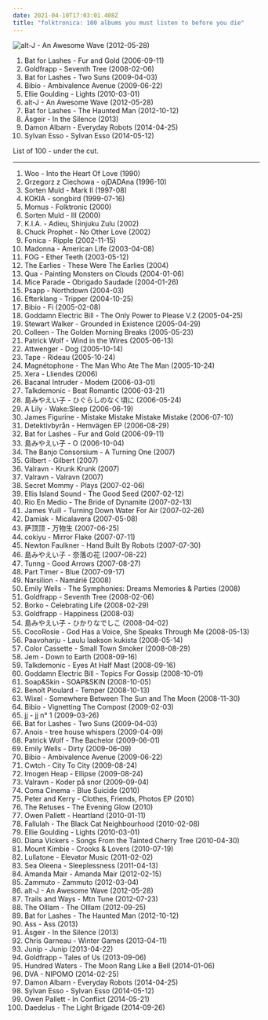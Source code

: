 ```yaml
---
date: 2021-04-10T17:03:01.408Z
title: "folktronica: 100 albums you must listen to before you die"
---
```

![alt-J - An Awesome Wave (2012-05-28)](http://coverartarchive.org/release/9421c67a-9e28-4e75-bc20-c1424c7510ea/17153963887-500.jpg "alt-J - An Awesome Wave (2012-05-28)")
<ol class="albums">
<li data-cover="https://img.discogs.com/e8j4hzjnmOYuCeJKF02RrN_5_YY=/fit-in/600x594/filters:strip_icc():format(jpeg):mode_rgb():quality(90)/discogs-images/R-1054660-1198425678.jpeg.jpg" data-tags="indie, female vocalists" role="button">Bat for Lashes - Fur and Gold (2006-09-11)</li>
<li data-cover="https://img.discogs.com/73mAPAbvKt1kGGKSDvi5DG3ow9k=/fit-in/600x595/filters:strip_icc():format(jpeg):mode_rgb():quality(90)/discogs-images/R-7625635-1445709296-7336.jpeg.jpg" data-tags="female vocalists, downtempo, trip-hop" role="button">Goldfrapp - Seventh Tree (2008-02-06)</li>
<li data-cover="http://coverartarchive.org/release/1589c9ec-b9d8-30e6-8f0c-57dd7c52ec35/8202001315-500.jpg" data-tags="alternative, atmospheric" role="button">Bat for Lashes - Two Suns (2009-04-03)</li>
<li data-cover="https://img.discogs.com/7Q19HQREynIVkQxS6HzNd3gDI7w=/fit-in/600x600/filters:strip_icc():format(jpeg):mode_rgb():quality(90)/discogs-images/R-2735449-1405398601-5788.jpeg.jpg" data-tags="idm, folk, experimental, contemporary folk, abstract hip hop" role="button">Bibio - Ambivalence Avenue (2009-06-22)</li>
<li data-cover="https://img.discogs.com/lfkUaWhOa-mKkA4XsUjtxeJkep0=/fit-in/600x600/filters:strip_icc():format(jpeg):mode_rgb():quality(90)/discogs-images/R-2259545-1290695051.jpeg.jpg" data-tags="pop" role="button">Ellie Goulding - Lights (2010-03-01)</li>
<li data-cover="http://coverartarchive.org/release/9421c67a-9e28-4e75-bc20-c1424c7510ea/17153963887-500.jpg" data-tags="indie" role="button">alt-J - An Awesome Wave (2012-05-28)</li>
<li data-cover="http://coverartarchive.org/release/138edfef-da8d-4992-a93b-d41ac314e93c/7732754501-500.jpg" data-tags="dream pop, alternative" role="button">Bat for Lashes - The Haunted Man (2012-10-12)</li>
<li data-cover="http://coverartarchive.org/release/bb16fa21-7d1f-403b-9881-ebcc8296d19c/5700848143-500.jpg" data-tags="folk, singer-songwriter, soft rock, folktronica, alternative pop, pop/rock" role="button">Ásgeir - In the Silence (2013)</li>
<li data-cover="https://img.discogs.com/aH-EXZ6G_eOp-whSGmUGn4nuuzE=/fit-in/598x600/filters:strip_icc():format(jpeg):mode_rgb():quality(90)/discogs-images/R-5425859-1393250079-6492.jpeg.jpg" data-tags="electronic, folktronica" role="button">Damon Albarn - Everyday Robots (2014-04-25)</li>
<li data-cover="http://coverartarchive.org/release/77fe735b-a0ce-4f69-8825-866795db205a/10503497516-500.jpg" data-tags="electronic, electropop, indie, alternative, experimental, indie pop, folktronica, 2010s" role="button">Sylvan Esso - Sylvan Esso (2014-05-12)</li>
</ol>
List of 100 - under the cut.
<!-- more -->

_________________

<ol class="albums">
<li data-cover="http://coverartarchive.org/release/530857f6-341e-4dd0-83e8-4c53bea9880f/26987481904-500.jpg" data-tags="chill, ambient, ambient pop, new age, folktronica, psychedelic folk, avant-folk" role="button">
Woo - Into the Heart Of Love (1990)
</li>
<li data-cover="https://img.discogs.com/bhSRYOGq706xF1WluT1FUUpaXws=/fit-in/500x500/filters:strip_icc():format(jpeg):mode_rgb():quality(90)/discogs-images/R-7890609-1451044601-7572.jpeg.jpg" data-tags="polish" role="button">
Grzegorz z Ciechowa - ojDADAna (1996-10)
</li>
<li data-cover="https://img.discogs.com/IJ8NbDnNqMyVbYZy8thqXo_ID4U=/fit-in/600x597/filters:strip_icc():format(jpeg):mode_rgb():quality(90)/discogs-images/R-248182-1270896492.jpeg.jpg" data-tags="contemporary folk, folktronica, 90's, mycds, sinnet, folkemusik, cds i own and have yet to hear" role="button">
Sorten Muld - Mark II (1997-08)
</li>
<li data-cover="http://coverartarchive.org/release/cd9b2fd9-d67a-4c3b-a405-89252fbe16d9/21496136995-500.jpg" data-tags="ethereal" role="button">
KOKIA - songbird (1999-07-16)
</li>
<li data-cover="https://img.discogs.com/igAaIV28CJwbp808Bhyh-Zl3E_Y=/fit-in/300x270/filters:strip_icc():format(jpeg):mode_rgb():quality(90)/discogs-images/R-397000-1107909155.jpg.jpg" data-tags="folktronica, folktronic" role="button">
Momus - Folktronic (2000)
</li>
<li data-cover="http://coverartarchive.org/release/5b44657a-b0d1-4f99-97a3-3f53665e8da0/12596134090-500.jpg" data-tags="electronic, contemporary folk, folktronica, danish, nordic ethno grooves" role="button">
Sorten Muld - III (2000)
</li>
<li data-cover="https://img.discogs.com/fRakLxfxm6wTSC7d1vJh3L03EPo=/fit-in/200x200/filters:strip_icc():format(jpeg):mode_rgb():quality(90)/discogs-images/R-54849-1100905702.jpg.jpg" data-tags="chillout, electronic, electronica, trip-hop, indie, vocal, chill, instrumental, reggae, ambient, downtempo, dub, cafe del mar, fusion, world, techno, house, idm, lounge, feist, folktronica, moby, singer songwriter, ballad, relax, beth orton, imogen heap, mash up, shopping, buddha bar, sarah mclachlan, six degrees, groove armada, itunes, intelligent dance music, elizabeth fraser, losing my mind, feel it, mrs major tom, adieu shinjuku zulu, various chimeras, allelujah, bedouin engine, eyeah, sayasaya, aem, almighty beat, losing my mind like, operafrica, box the gnat, e-yeah, happiness like motion" role="button">
K.I.A. - Adieu, Shinjuku Zulu (2002)
</li>
<li data-cover="https://img.discogs.com/euOxpe1gP6-j9QfoVBGMiRt1csg=/fit-in/476x476/filters:strip_icc():format(jpeg):mode_rgb():quality(90)/discogs-images/R-2505002-1287673112.jpeg.jpg" data-tags="alternative, trip hop, folktronica" role="button">
Chuck Prophet - No Other Love (2002)
</li>
<li data-cover="https://img.discogs.com/CHa9Pu3E_Rzm9XckY1necESOmz8=/fit-in/250x250/filters:strip_icc():format(jpeg):mode_rgb():quality(90)/discogs-images/R-131244-1109694247.jpg.jpg" data-tags="electronic" role="button">
Fonica - Ripple (2002-11-15)
</li>
<li data-cover="https://img.discogs.com/Qgq0-RXzpPn9DJTZtg1P23gUWlU=/fit-in/600x606/filters:strip_icc():format(jpeg):mode_rgb():quality(90)/discogs-images/R-3782966-1510138621-5071.jpeg.jpg" data-tags="pop" role="button">
Madonna - American Life (2003-04-08)
</li>
<li data-cover="http://coverartarchive.org/release/f762f5a8-df9b-4f68-909e-7bd8d3a9d660/24248998962-500.jpg" data-tags="ninja tune, folktronica, 00s, excellent albums, pro sun and no fear, dork folk" role="button">
FOG - Ether Teeth (2003-05-12)
</li>
<li data-cover="http://coverartarchive.org/release/1f95186a-906d-493a-ad75-9d0820292956/25217623886-500.jpg" data-tags="chamber pop, psychedelic pop, folktronica, 00s, neo-psychedelia, earlies, in queue no tracks, chamber psych" role="button">
The Earlies - These Were The Earlies (2004)
</li>
<li data-cover="https://img.discogs.com/rfhTvyuqEuaR_lKNfDz4nbhUJYw=/fit-in/600x597/filters:strip_icc():format(jpeg):mode_rgb():quality(90)/discogs-images/R-293536-1393577017-8306.jpeg.jpg" data-tags="electronica, ambient, melodic, folktronica, australia, to and fro, adelaide, mush, headz, surgery records" role="button">
Qua - Painting Monsters on Clouds (2004-01-06)
</li>
<li data-cover="http://coverartarchive.org/release/5e1d0431-64dd-4e59-85c9-bdc0e311dcb7/4506037751-500.jpg" data-tags="electronica, post-rock" role="button">
Mice Parade - Obrigado Saudade (2004-01-26)
</li>
<li data-cover="https://img.discogs.com/QgoPiIlztL55ZLbHvrJ1fWeMRN8=/fit-in/328x334/filters:strip_icc():format(jpeg):mode_rgb():quality(90)/discogs-images/R-747299-1154688869.jpeg.jpg" data-tags="experimental, folktronica" role="button">
Psapp - Northdown (2004-03)
</li>
<li data-cover="https://img.discogs.com/vDrhdpiSCQOv2B2i_eL7O77oHPg=/fit-in/500x446/filters:strip_icc():format(jpeg):mode_rgb():quality(90)/discogs-images/R-339667-1321456005.jpeg.jpg" data-tags="post-rock, electronic" role="button">
Efterklang - Tripper (2004-10-25)
</li>
<li data-cover="https://img.discogs.com/yNvsniMph3_kuHvNc7igAJYFgq8=/fit-in/600x600/filters:strip_icc():format(jpeg):mode_rgb():quality(90)/discogs-images/R-389586-1185455040.jpeg.jpg" data-tags="ambient" role="button">
Bibio - Fi (2005-02-08)
</li>
<li data-cover="https://img.discogs.com/HkKaVGkv6INlr0eBv-tjwRxfNUw=/fit-in/170x138/filters:strip_icc():format(jpeg):mode_rgb():quality(90)/discogs-images/R-874049-1167931856.jpeg.jpg" data-tags="soundtrack, electronic, electronica, indie, ambient, mellow, folktronica, post rock, folktronic" role="button">
Goddamn Electric Bill - The Only Power to Please V.2 (2005-04-25)
</li>
<li data-cover="https://img.discogs.com/YU8LgU07Lsjnt2QoXyi-ZiDEmwc=/fit-in/600x597/filters:strip_icc():format(jpeg):mode_rgb():quality(90)/discogs-images/R-434864-1609609280-2016.jpeg.jpg" data-tags="electronic, electronica, ambient, experimental, downtempo, folktronica" role="button">
Stewart Walker - Grounded in Existence (2005-04-29)
</li>
<li data-cover="http://coverartarchive.org/release/1fea8701-af43-403c-b1ad-7b38ac9ed054/23085815141-500.jpg" data-tags="ambient, experimental" role="button">
Colleen - The Golden Morning Breaks (2005-05-23)
</li>
<li data-cover="https://via.placeholder.com/450" data-tags="indie, singer-songwriter, british" role="button">
Patrick Wolf - Wind in the Wires (2005-06-13)
</li>
<li data-cover="http://coverartarchive.org/release/5eed9379-6b15-4b34-96cd-7fe87205402d/13519123987-500.jpg" data-tags="experimental, experimental rock, alpenrock, austropop, freak folk, folktronica, folk punk, austrian, austria, abstract hip hop, neue volksmusik, attwenger" role="button">
Attwenger - Dog (2005-10-14)
</li>
<li data-cover="https://img.discogs.com/ojBj8tNf2UXJPGb87gBHvZ3bWL0=/fit-in/594x600/filters:strip_icc():format(jpeg):mode_rgb():quality(90)/discogs-images/R-540512-1363821648-8738.jpeg.jpg" data-tags="guitar" role="button">
Tape - Rideau (2005-10-24)
</li>
<li data-cover="https://img.discogs.com/v56umtxzGgRrapRtXhCWMraVJAE=/fit-in/500x442/filters:strip_icc():format(jpeg):mode_rgb():quality(90)/discogs-images/R-559544-1267556588.jpeg.jpg" data-tags="electronic, folktronica" role="button">
Magnétophone - The Man Who Ate The Man (2005-10-24)
</li>
<li data-cover="http://coverartarchive.org/release/5232e41f-e9dd-462a-8fd0-dc31e090faa4/6999151237-500.jpg" data-tags="electronic, celtic" role="button">
Xera - Lliendes (2006)
</li>
<li data-cover="http://coverartarchive.org/release/b62eff99-85ba-4a4d-85e5-53b3e649f5ea/1360708747-500.jpg" data-tags="indietronica, folktronica" role="button">
Bacanal Intruder - Modem (2006-03-01)
</li>
<li data-cover="http://coverartarchive.org/release/aec1a8d2-faa7-4e40-8946-72d0ea36d356/21898218699-500.jpg" data-tags="instrumental" role="button">
Talkdemonic - Beat Romantic (2006-03-21)
</li>
<li data-cover="http://coverartarchive.org/release/4502a8fd-3b23-4cf7-9510-841fbc43c2f8/17814808544-500.jpg" data-tags="japanese, anime, j-pop" role="button">
島みやえい子 - ひぐらしのなく頃に (2006-05-24)
</li>
<li data-cover="https://img.discogs.com/DeXL8nGKWMN0MjGcIcx4d3V01GA=/fit-in/500x500/filters:strip_icc():format(jpeg):mode_rgb():quality(90)/discogs-images/R-739624-1153840015.jpeg.jpg" data-tags="electronic" role="button">
A Lily - Wake:Sleep (2006-06-19)
</li>
<li data-cover="http://coverartarchive.org/release/8fdccabf-6e59-49ee-b9b7-6d2da001910a/3800337145-500.jpg" data-tags="electronic" role="button">
James Figurine - Mistake Mistake Mistake Mistake (2006-07-10)
</li>
<li data-cover="http://coverartarchive.org/release/0b868d62-ce01-40b8-8157-475b6ebe5f98/4079098625-500.jpg" data-tags="indie, folktronica" role="button">
Detektivbyrån - Hemvägen EP (2006-08-29)
</li>
<li data-cover="https://img.discogs.com/e8j4hzjnmOYuCeJKF02RrN_5_YY=/fit-in/600x594/filters:strip_icc():format(jpeg):mode_rgb():quality(90)/discogs-images/R-1054660-1198425678.jpeg.jpg" data-tags="indie, female vocalists" role="button">
Bat for Lashes - Fur and Gold (2006-09-11)
</li>
<li data-cover="http://coverartarchive.org/release/e65e9d32-8fd1-4b7d-b6f7-6e12a4eb1fa2/22859041411-500.jpg" data-tags="ethereal, trip-hop, singer-songwriter, new age, dream pop" role="button">
島みやえい子 - O (2006-10-04)
</li>
<li data-cover="https://img.discogs.com/aafFur7atbB1w3S8p00yHBeZVNM=/fit-in/600x600/filters:strip_icc():format(jpeg):mode_rgb():quality(90)/discogs-images/R-1270892-1205286522.jpeg.jpg" data-tags="folktronica" role="button">
The Banjo Consorsium - A Turning One (2007)
</li>
<li data-cover="https://img.discogs.com/3XxULGhd2gJ7IxY5izfy-bESx0Q=/fit-in/600x606/filters:strip_icc():format(jpeg):mode_rgb():quality(90)/discogs-images/R-8912432-1471338399-4789.mpo.jpg" data-tags="british, alternative, eclectic, gilbert linley, pop" role="button">
Gilbert - Gilbert (2007)
</li>
<li data-cover="http://coverartarchive.org/release/72bc836e-f45e-49bd-893b-43eeab861b90/7508123529-500.jpg" data-tags="contemporary folk, folktronica, s: ambient, s: nordic folk music" role="button">
Valravn - Krunk Krunk (2007)
</li>
<li data-cover="http://coverartarchive.org/release/b70f9ddd-19f5-4102-a6c2-abf042b74841/3168135402-500.jpg" data-tags="nordic ethno grooves" role="button">
Valravn - Valravn (2007)
</li>
<li data-cover="https://img.discogs.com/ea1ez2k_XBGEkE-MI51AkIzS9SY=/fit-in/600x557/filters:strip_icc():format(jpeg):mode_rgb():quality(90)/discogs-images/R-1229944-1202295742.jpeg.jpg" data-tags="glitch, folktronica, full album preview, mein quitschiger leiherkasten" role="button">
Secret Mommy - Plays (2007-02-06)
</li>
<li data-cover="https://img.discogs.com/3CukCXZb0faX_qxMlGip6YAL0to=/fit-in/600x600/filters:strip_icc():format(jpeg):mode_rgb():quality(90)/discogs-images/R-930850-1175427893.jpeg.jpg" data-tags="folktronica" role="button">
Ellis Island Sound - The Good Seed (2007-02-12)
</li>
<li data-cover="https://img.discogs.com/AmSUIlWlBwms-IZYvX-nmoh788o=/fit-in/600x584/filters:strip_icc():format(jpeg):mode_rgb():quality(90)/discogs-images/R-934801-1340950615-3272.jpeg.jpg" data-tags="folk" role="button">
Rio En Medio - The Bride of Dynamite (2007-02-13)
</li>
<li data-cover="https://img.discogs.com/hLBq-Nmm040vEWoyAIKOidats1o=/fit-in/454x450/filters:strip_icc():format(jpeg):mode_rgb():quality(90)/discogs-images/R-1608369-1231930638.jpeg.jpg" data-tags="folktronica, electronica" role="button">
James Yuill - Turning Down Water For Air (2007-02-26)
</li>
<li data-cover="https://img.discogs.com/LNUeIOwEI23ab53OD2RZ96Jn5t0=/fit-in/600x600/filters:strip_icc():format(jpeg):mode_rgb():quality(90)/discogs-images/R-994435-1257652853.jpeg.jpg" data-tags="post-rock" role="button">
Damiak - Micalavera (2007-05-08)
</li>
<li data-cover="http://coverartarchive.org/release/6742744a-f1d1-445d-a08b-5241b7c7fce4/12867158495-500.jpg" data-tags="folktronica, chinese, tibetan, sanskrit" role="button">
萨顶顶 - 万物生 (2007-06-25)
</li>
<li data-cover="http://coverartarchive.org/release/e0454682-a083-453a-ad6f-61bc4d866345/3705099190-500.jpg" data-tags="japanese, ambient pop, new weird japan, chillout, electronica, ambient, experimental, easy listening, dream pop" role="button">
cokiyu - Mirror Flake (2007-07-11)
</li>
<li data-cover="http://coverartarchive.org/release/eb09be91-a6c4-44f0-80a9-196c6a3372d8/21084805447-500.jpg" data-tags="british, somgwriters" role="button">
Newton Faulkner - Hand Built By Robots (2007-07-30)
</li>
<li data-cover="http://coverartarchive.org/release/f09b7d36-a0eb-4b6f-b18a-04e0198be860/4905692219-500.jpg" data-tags="trip-hop, singer-songwriter, new age, ethereal, jpop women solo" role="button">
島みやえい子 - 奈落の花 (2007-08-22)
</li>
<li data-cover="https://img.discogs.com/crc20hbBkQlhL5XwjsZCtvlj4sk=/fit-in/600x600/filters:strip_icc():format(jpeg):mode_rgb():quality(90)/discogs-images/R-1059879-1406310327-3283.jpeg.jpg" data-tags="folktronica" role="button">
Tunng - Good Arrows (2007-08-27)
</li>
<li data-cover="https://img.discogs.com/MdUS463xtQ4Q6YNgB92tN0WWtrk=/fit-in/599x599/filters:strip_icc():format(jpeg):mode_rgb():quality(90)/discogs-images/R-1107914-1319506688.jpeg.jpg" data-tags="folktronica" role="button">
Part Timer - Blue (2007-09-17)
</li>
<li data-cover="https://img.discogs.com/p7NoU8uHMBWzqDzEVFc434UGxD4=/fit-in/600x536/filters:strip_icc():format(jpeg):mode_rgb():quality(90)/discogs-images/R-1289285-1207333830.jpeg.jpg" data-tags="darkwave, neofolk, fantasy, ethereal, neoclassical" role="button">
Narsilion - Namárië (2008)
</li>
<li data-cover="http://coverartarchive.org/release/bcb103ed-1dc1-4679-ad43-ea23b77a2264/7081619659-500.jpg" data-tags="classical, singer-songwriter, easy listening, folktronica, lost, richard, bananas, bats, miscellaneous, alt, rich, shady, special, must-listen, baroque folk, grady, zap, partial, dick, xian, missionary, shady grady, finis, deek, kolob, planet kolob, deek deek, deek deek deek, finis dake, ploppy, hie to kolob, this is something you can listen to, missionaries, sometimes auditory, jibby, finis jennings dake" role="button">
Emily Wells - The Symphonies: Dreams Memories & Parties (2008)
</li>
<li data-cover="https://img.discogs.com/73mAPAbvKt1kGGKSDvi5DG3ow9k=/fit-in/600x595/filters:strip_icc():format(jpeg):mode_rgb():quality(90)/discogs-images/R-7625635-1445709296-7336.jpeg.jpg" data-tags="female vocalists, downtempo, trip-hop" role="button">
Goldfrapp - Seventh Tree (2008-02-06)
</li>
<li data-cover="https://img.discogs.com/MZSoBok1MtaL17HflbjBSO-jn8o=/fit-in/288x260/filters:strip_icc():format(jpeg):mode_rgb():quality(90)/discogs-images/R-1370955-1213725532.jpeg.jpg" data-tags="folktronica, music to fall asleep to" role="button">
Borko - Celebrating Life (2008-02-29)
</li>
<li data-cover="https://img.discogs.com/-YW_3eaBsJ7UOaQmkDFOn65otGE=/fit-in/600x595/filters:strip_icc():format(jpeg):mode_rgb():quality(90)/discogs-images/R-1303567-1566922120-6440.jpeg.jpg" data-tags="female vocalists, chamber pop, psychedelic pop, folktronica, art pop, baroque rock, i own" role="button">
Goldfrapp - Happiness (2008-03)
</li>
<li data-cover="https://via.placeholder.com/450" data-tags="trip-hop, new age, ethereal, dream pop" role="button">
島みやえい子 - ひかりなでしこ (2008-04-02)
</li>
<li data-cover="http://coverartarchive.org/release/054079dd-1201-4cf4-b1c1-4033e6f659a0/23905162566-500.jpg" data-tags="dream pop, folktronica, pon pon" role="button">
CocoRosie - God Has a Voice, She Speaks Through Me (2008-05-13)
</li>
<li data-cover="http://coverartarchive.org/release/54f64e7e-b8a9-4b53-86ef-8979d4a5b7c4/25131017315-500.jpg" data-tags="finnish" role="button">
Paavoharju - Laulu laakson kukista (2008-05-14)
</li>
<li data-cover="https://img.discogs.com/7Ed5nFW4DoOgLXhxuLmJVsVP1jE=/fit-in/553x556/filters:strip_icc():format(jpeg):mode_rgb():quality(90)/discogs-images/R-1441744-1219994915.jpeg.jpg" data-tags="folktronica" role="button">
Color Cassette - Small Town Smoker (2008-08-29)
</li>
<li data-cover="http://coverartarchive.org/release/84ebfb84-ef67-429a-abcf-ed356cf1f9bb/17209999101-500.jpg" data-tags="female vocalists, jem" role="button">
Jem - Down to Earth (2008-09-16)
</li>
<li data-cover="https://img.discogs.com/zpyGHaTsZhnaYhhxCWq38HvsCWk=/fit-in/432x432/filters:strip_icc():format(jpeg):mode_rgb():quality(90)/discogs-images/R-1643614-1234124658.jpeg.jpg" data-tags="folktronica, body parts" role="button">
Talkdemonic - Eyes At Half Mast (2008-09-16)
</li>
<li data-cover="https://img.discogs.com/ILIklfRFrfFCIbgiiShBiqwjXso=/fit-in/170x153/filters:strip_icc():format(jpeg):mode_rgb():quality(90)/discogs-images/R-1834978-1261445711.jpeg.jpg" data-tags="chillout, electronic, ambient, folktronica, like it, have a look, keep listening" role="button">
Goddamn Electric Bill - Topics For Gossip (2008-10-01)
</li>
<li data-cover="http://coverartarchive.org/release/87ba3797-98da-36f6-a96d-73e6e941b9eb/21104474215-500.jpg" data-tags="ambient, dream pop, folktronica, 00s, neoclassical, these songs should have been on the album" role="button">
Soap&Skin - SOAP&SKIN (2008-10-05)
</li>
<li data-cover="https://img.discogs.com/IxCmUx95C2kByHck-fyZ-6_bRow=/fit-in/600x547/filters:strip_icc():format(jpeg):mode_rgb():quality(90)/discogs-images/R-1502367-1363381141-8298.jpeg.jpg" data-tags="kranky" role="button">
Benoît Pioulard - Temper (2008-10-13)
</li>
<li data-cover="http://coverartarchive.org/release/32e03f30-ec0a-45da-8406-b4188d652dd9/7454798872-500.jpg" data-tags="folktronica, alben" role="button">
Wixel - Somewhere Between The Sun and The Moon (2008-11-30)
</li>
<li data-cover="http://coverartarchive.org/release/f414d3cc-c6f3-44bc-8e43-cef73f289d3c/4645189125-500.jpg" data-tags="folktronica" role="button">
Bibio - Vignetting The Compost (2009-02-03)
</li>
<li data-cover="https://img.discogs.com/46dad272331b770e45c28eea695bf30f59a15b86/images/spacer.gif" data-tags="chillout, indie, swedish, dreamy, dream pop, folktronica, relaxing, emusic, balearic beat" role="button">
jj - jj n° 1 (2009-03-26)
</li>
<li data-cover="http://coverartarchive.org/release/1589c9ec-b9d8-30e6-8f0c-57dd7c52ec35/8202001315-500.jpg" data-tags="alternative, atmospheric" role="button">
Bat for Lashes - Two Suns (2009-04-03)
</li>
<li data-cover="https://img.discogs.com/EOTRkHWTYaZAhESub2kve0z5T0Y=/fit-in/400x400/filters:strip_icc():format(jpeg):mode_rgb():quality(90)/discogs-images/R-1812005-1252942704.jpeg.jpg" data-tags="indie, indie pop, chamber pop, indietronica, germany, folktronica, german, netlabel, creative commons, free music, music to melt to, weblabel, netaudio, bedroom pop, good streamable albums, organic electronica, free albums, bedroom music, german underground, free streamable albums, aerotone, another tag with no name, cagy, art-indie" role="button">
Anois - tree house whispers (2009-04-09)
</li>
<li data-cover="http://coverartarchive.org/release/4f8f41d4-895d-488d-95d0-7daec079bcd1/21698152605-500.jpg" data-tags="indie, alternative, folk, epic, fucking epic" role="button">
Patrick Wolf - The Bachelor (2009-06-01)
</li>
<li data-cover="https://img.discogs.com/ktsyLPnCfdcak4jqgLKQf3NCoHc=/fit-in/600x600/filters:strip_icc():format(jpeg):mode_rgb():quality(90)/discogs-images/R-5752320-1401673495-2268.jpeg.jpg" data-tags="folktronica" role="button">
Emily Wells - Dirty (2009-06-09)
</li>
<li data-cover="https://img.discogs.com/7Q19HQREynIVkQxS6HzNd3gDI7w=/fit-in/600x600/filters:strip_icc():format(jpeg):mode_rgb():quality(90)/discogs-images/R-2735449-1405398601-5788.jpeg.jpg" data-tags="idm, folk, experimental, contemporary folk, abstract hip hop" role="button">
Bibio - Ambivalence Avenue (2009-06-22)
</li>
<li data-cover="https://img.discogs.com/EEGvZmGcZ9aQCsLEjTgCuLjikR8=/fit-in/350x350/filters:strip_icc():format(jpeg):mode_rgb():quality(90)/discogs-images/R-3078485-1314693230.jpeg.jpg" data-tags="chillout, electronic, electronica, trip-hop, indie, chill, alternative, experimental, female vocalists, post-rock, downtempo, australian, dark, new wave, indietronica, minimal, dreamy, lounge, trip hop, mellow, ethereal, folktronica, chilled, post rock, triphop, female vocals, australia, female vocalist, ballad, lesser known yet streamable artists, female singer, independent, female fronted electro, alternative female vocalists, artists who are lastfm users, elektro target, pixies palace, chez musinum, central point, vocal electronica, network, vocal electronic, alt-electro, 21stcentury, cybermusic, dementio13, melancholy lounge, pixieguts, aeo, preset, independent artists, free mp3 artist radio, dandelion radio, ide, alternative female vocalist" role="button">
Cwtch - City To City (2009-08-24)
</li>
<li data-cover="https://img.discogs.com/LEJve4m3OcXk_LcF9hci2bAWWg8=/fit-in/600x515/filters:strip_icc():format(jpeg):mode_rgb():quality(90)/discogs-images/R-1902149-1390078842-8355.jpeg.jpg" data-tags="female vocalists" role="button">
Imogen Heap - Ellipse (2009-08-24)
</li>
<li data-cover="http://coverartarchive.org/release/fd1d3a84-3600-49cd-b1d7-ccd4d10c58af/3168123217-500.jpg" data-tags="ethereal, folktronica" role="button">
Valravn - Koder på snor (2009-09-04)
</li>
<li data-cover="http://coverartarchive.org/release/4fb4f073-94e0-4f6b-bcd2-8b9a48dafdbb/12165987773-500.jpg" data-tags="indie pop" role="button">
Coma Cinema - Blue Suicide (2010)
</li>
<li data-cover="https://img.discogs.com/0cxA-GLU_EkFVVdDFsmJPZWTcUc=/fit-in/600x600/filters:strip_icc():format(jpeg):mode_rgb():quality(90)/discogs-images/R-4988854-1381488093-6951.jpeg.jpg" data-tags="chill, experimental, indietronica, experimental pop, dreamy, lounge, atmospheric, mellow, folktronica, folk rock, indie folk, folk pop, experimental indie, spine tingling, experimental electronic, folk hop, trip pop, folk n b, etheric melodies, mind immersing" role="button">
Peter and Kerry - Clothes, Friends, Photos EP (2010)
</li>
<li data-cover="http://coverartarchive.org/release/38f8f0a8-122a-4be6-b6f7-054c95bc2895/1260923379-500.jpg" data-tags="folk" role="button">
The Retuses - The Evening Glow (2010)
</li>
<li data-cover="http://coverartarchive.org/release/3a042707-e728-427f-a043-decd9c2ff938/9809015312-500.jpg" data-tags="chamber pop" role="button">
Owen Pallett - Heartland (2010-01-11)
</li>
<li data-cover="https://img.discogs.com/Y4Dc1A5e8tN5GW_kDvUMmnN2vJ0=/fit-in/600x545/filters:strip_icc():format(jpeg):mode_rgb():quality(90)/discogs-images/R-2280227-1274131769.jpeg.jpg" data-tags="electropop, indie, pop, alternative, indie pop, female vocalists, folktronica, rca records, stuff i should be able to inject directly into my blood, sony music, albums in my collection" role="button">
Fallulah - The Black Cat Neighbourhood (2010-02-08)
</li>
<li data-cover="https://img.discogs.com/lfkUaWhOa-mKkA4XsUjtxeJkep0=/fit-in/600x600/filters:strip_icc():format(jpeg):mode_rgb():quality(90)/discogs-images/R-2259545-1290695051.jpeg.jpg" data-tags="pop" role="button">
Ellie Goulding - Lights (2010-03-01)
</li>
<li data-cover="http://coverartarchive.org/release/178c229e-fbd1-3781-8cee-8bedb897802d/6080379909-500.jpg" data-tags="pop, indie pop" role="button">
Diana Vickers - Songs From the Tainted Cherry Tree (2010-04-30)
</li>
<li data-cover="http://coverartarchive.org/release/c90ec1ef-cdaf-3b2c-b8eb-a823514e1757/4644031052-500.jpg" data-tags="dubstep, ambient" role="button">
Mount Kimbie - Crooks & Lovers (2010-07-19)
</li>
<li data-cover="http://coverartarchive.org/release/6694e8ad-7b43-4721-bc45-f080904dd1ad/6280776264-500.jpg" data-tags="electronic, indie, japanese, instrumental, indie pop, indietronica, minimal, japan, toytronica, folktronica, electronic pop, crossover, duo, indietronic, 10s, legends, folktronic, fully streamable tracks, naive, bandcamp, toytronic, primitive, new weird japan, fully streamable album, japanese underground, nagoya, self-released, primitive pop" role="button">
Lullatone - Elevator Music (2011-02-02)
</li>
<li data-cover="http://coverartarchive.org/release/a83e652f-2c29-4ba0-ad23-8c0f0b1c8c8f/3775429801-500.jpg" data-tags="dream pop" role="button">
Sea Oleena - Sleeplessness (2011-04-13)
</li>
<li data-cover="https://img.discogs.com/iTQNjUDuPe58SxPlS1_zv65LYmg=/fit-in/600x600/filters:strip_icc():format(jpeg):mode_rgb():quality(90)/discogs-images/R-3414448-1405202646-7635.jpeg.jpg" data-tags="indie, pop, alternative, indie pop, piano, chamber pop, mellow, synthpop, adult alternative, folktronica, swedish pop, alternative pop, 2012 albums" role="button">
Amanda Mair - Amanda Mair (2012-02-15)
</li>
<li data-cover="http://coverartarchive.org/release/d6be14f3-7b37-4619-9b92-ab724c277109/1648407232-500.jpg" data-tags="experimental, folktronica" role="button">
Zammuto - Zammuto (2012-03-04)
</li>
<li data-cover="http://coverartarchive.org/release/9421c67a-9e28-4e75-bc20-c1424c7510ea/17153963887-500.jpg" data-tags="indie" role="button">
alt-J - An Awesome Wave (2012-05-28)
</li>
<li data-cover="https://img.discogs.com/VHjn33iFOkAg0n_IzlxzuUcWVjU=/fit-in/600x600/filters:strip_icc():format(jpeg):mode_rgb():quality(90)/discogs-images/R-7040347-1432315924-4427.jpeg.jpg" data-tags="indie, folktronica, folk rock, indie folk" role="button">
Trails and Ways - Mtn Tune (2012-07-23)
</li>
<li data-cover="http://coverartarchive.org/release/be4a6cd5-5a1e-424f-be49-d08e70dd600e/6306374045-500.jpg" data-tags="folk, post-rock, folktronica, irish, celtic, celtic fusion" role="button">
The Olllam - The Olllam (2012-09-25)
</li>
<li data-cover="http://coverartarchive.org/release/138edfef-da8d-4992-a93b-d41ac314e93c/7732754501-500.jpg" data-tags="dream pop, alternative" role="button">
Bat for Lashes - The Haunted Man (2012-10-12)
</li>
<li data-cover="https://img.discogs.com/qwQM8jEiLJkWXxZ0C8FJ7ObDRR4=/fit-in/300x299/filters:strip_icc():format(jpeg):mode_rgb():quality(90)/discogs-images/R-5242319-1388682022-8118.jpeg.jpg" data-tags="folktronica" role="button">
Ass - Ass (2013)
</li>
<li data-cover="http://coverartarchive.org/release/bb16fa21-7d1f-403b-9881-ebcc8296d19c/5700848143-500.jpg" data-tags="folk, singer-songwriter, soft rock, folktronica, alternative pop, pop/rock" role="button">
Ásgeir - In the Silence (2013)
</li>
<li data-cover="http://coverartarchive.org/release/db156baa-231f-47ec-bad9-d8dbeed93597/14548046594-500.jpg" data-tags="chamber pop, folktronica, art pop" role="button">
Chris Garneau - Winter Games (2013-04-11)
</li>
<li data-cover="http://coverartarchive.org/release/e263e701-da41-4ea3-a73c-4636fafc1a1d/3894310297-500.jpg" data-tags="indie, indie rock, 10s" role="button">
Junip - Junip (2013-04-22)
</li>
<li data-cover="http://coverartarchive.org/release/6b18b30a-e578-41eb-8d3d-1ff4a6a22d9d/12859926570-500.jpg" data-tags="trip-hop, electronic, chamber pop, art pop" role="button">
Goldfrapp - Tales of Us (2013-09-06)
</li>
<li data-cover="http://coverartarchive.org/release/c013d7b9-d988-4f3c-a96f-1df74370b541/9650252297-500.jpg" data-tags="electronic, indie, dream pop, folktronica, chillwave, electro-pop, alternative soul, art pop, rel-mnth:2014:may, never forget, owsla" role="button">
Hundred Waters - The Moon Rang Like a Bell (2014-01-06)
</li>
<li data-cover="http://coverartarchive.org/release/e5b77ae7-c4c3-4104-86c3-38b9bac10ed8/8747954287-500.jpg" data-tags="indie pop, folktronica, folktronic" role="button">
DVA - NIPOMO (2014-02-25)
</li>
<li data-cover="https://img.discogs.com/aH-EXZ6G_eOp-whSGmUGn4nuuzE=/fit-in/598x600/filters:strip_icc():format(jpeg):mode_rgb():quality(90)/discogs-images/R-5425859-1393250079-6492.jpeg.jpg" data-tags="electronic, folktronica" role="button">
Damon Albarn - Everyday Robots (2014-04-25)
</li>
<li data-cover="http://coverartarchive.org/release/77fe735b-a0ce-4f69-8825-866795db205a/10503497516-500.jpg" data-tags="electronic, electropop, indie, alternative, experimental, indie pop, folktronica, 2010s" role="button">
Sylvan Esso - Sylvan Esso (2014-05-12)
</li>
<li data-cover="http://coverartarchive.org/release/8098367d-6f56-4157-9a31-5be90eb18473/7434193975-500.jpg" data-tags="chamber pop, art pop" role="button">
Owen Pallett - In Conflict (2014-05-21)
</li>
<li data-cover="http://coverartarchive.org/release/318f543a-d744-43cf-8b6d-d06e9024e3fb/8464083953-500.jpg" data-tags="electronic" role="button">
Daedelus - The Light Brigade (2014-09-26)
</li>
</ol>